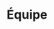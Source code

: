 ---
title: Équipe
description: >-
  This is a desc
titre: Équipe
identifiant: faq
i18nlanguage: fr
slug: faq
layout: faq
image: null
---
